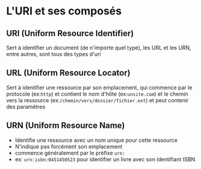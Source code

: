 # L'URI et ses composés

## URI (Uniform Resource Identifier)
Sert à identifier un document (de n'importe quel type), les URL et les URN, entre autres, sont tous des types d'uri

## URL (Uniform Resource Locator)
Sert à identifier une ressource par son emplacement, qui commence par le protocole (ex:``http``) et contient le nom d'hôte (ex:``unsite.com``) et le chemin vers la ressource (ex:``/chemin/vers/dossier/fichier.ext``) et peut contenir des paramètres

## URN (Uniform Resource Name)
- Identifie une ressource avec un nom unique pour cette ressource
- N'indique pas forcément son emplacement
- commence généralement par le préfixe ``urn:``
- ex: ``urn:isbn:0451450523`` pour identifier un livre avec son identifiant ISBN
